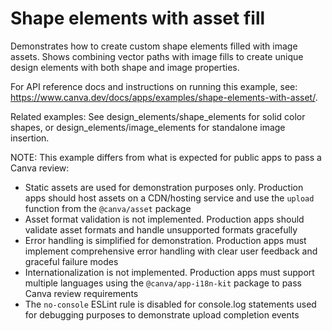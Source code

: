 # Shape elements with asset fill

Demonstrates how to create custom shape elements filled with image assets. Shows combining vector paths with image fills to create unique design elements with both shape and image properties.

For API reference docs and instructions on running this example, see: https://www.canva.dev/docs/apps/examples/shape-elements-with-asset/.

Related examples: See design_elements/shape_elements for solid color shapes, or design_elements/image_elements for standalone image insertion.

NOTE: This example differs from what is expected for public apps to pass a Canva review:

- Static assets are used for demonstration purposes only. Production apps should host assets on a CDN/hosting service and use the `upload` function from the `@canva/asset` package
- Asset format validation is not implemented. Production apps should validate asset formats and handle unsupported formats gracefully
- Error handling is simplified for demonstration. Production apps must implement comprehensive error handling with clear user feedback and graceful failure modes
- Internationalization is not implemented. Production apps must support multiple languages using the `@canva/app-i18n-kit` package to pass Canva review requirements
- The `no-console` ESLint rule is disabled for console.log statements used for debugging purposes to demonstrate upload completion events
